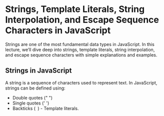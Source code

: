 # Strings, Template Literals, String Interpolation, and Escape Sequence Characters in JavaScript

Strings are one of the most fundamental data types in JavaScript. In this lecture, we’ll dive deep into strings, template literals, string interpolation, and escape sequence characters with simple explanations and examples.

## Strings in JavaScript

A string is a sequence of characters used to represent text. In JavaScript, strings can be defined using:

- Double quotes (" ")
- Single quotes (' ')
- Backticks (` `) - Template literals.
